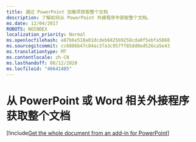 ```yaml
---
title: 通过 PowerPoint 加载项获取整个文档
description: 了解如何从 PowerPoint 外接程序中获取整个文档。
ms.date: 12/04/2017
ROBOTS: NOINDEX
localization_priority: Normal
ms.openlocfilehash: e87b6e518a01dcdeb6825b9258cda0f5ebfa5868
ms.sourcegitcommit: cc6886b47c84ac37a3c957ff85dd0ed526ca5e43
ms.translationtype: MT
ms.contentlocale: zh-CN
ms.lasthandoff: 08/12/2020
ms.locfileid: "46641485"
---
```

# <a name="get-the-whole-document-from-an-add-in-for-powerpoint-or-word"></a>从 PowerPoint 或 Word 相关外接程序获取整个文档

[!include[Get the whole document from an add-in for PowerPoint](../includes/file-get-the-whole-document-from-an-add-in-for-powerpoint-or-word.md)]
